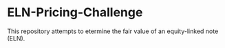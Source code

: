 # ELN-Pricing-Challenge

This repository attempts to etermine the fair value of an equity-linked note (ELN).

